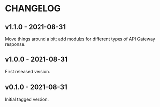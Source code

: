 # CHANGELOG

## v1.1.0 - 2021-08-31

Move things around a bit; add modules for different types of API Gateway response.

## v1.0.0 - 2021-08-31

First released version.

## v0.1.0 - 2021-08-31

Initial tagged version.
